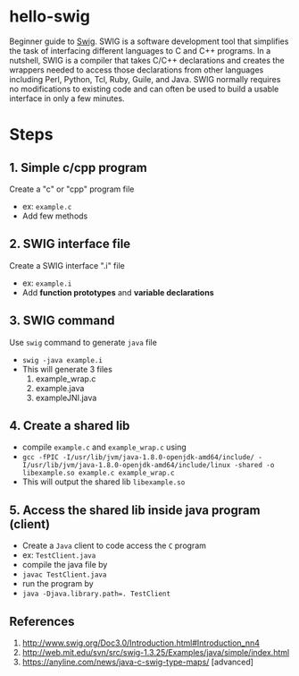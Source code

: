 # hello-swig
Beginner guide to [Swig](http://www.swig.org). SWIG is a software development tool that simplifies the task of interfacing different languages to C and C++ programs. In a nutshell, SWIG is a compiler that takes C/C++ declarations and creates the wrappers needed to access those declarations from other languages including Perl, Python, Tcl, Ruby, Guile, and Java. SWIG normally requires no modifications to existing code and can often be used to build a usable interface in only a few minutes.

# Steps

## 1. Simple c/cpp program
Create a "c" or "cpp" program file
- ex: `example.c`
- Add few methods

## 2. SWIG interface file
Create a SWIG interface ".i" file
- ex: `example.i`
- Add **function prototypes** and **variable declarations**

## 3. SWIG command
Use `swig` command to generate `java` file
- ```swig -java example.i```
- This will generate 3 files
    1. example_wrap.c
    2. example.java
    3. exampleJNI.java

## 4. Create a shared lib
- compile `example.c` and `example_wrap.c` using
- ```gcc -fPIC -I/usr/lib/jvm/java-1.8.0-openjdk-amd64/include/ -I/usr/lib/jvm/java-1.8.0-openjdk-amd64/include/linux -shared -o libexample.so example.c example_wrap.c```
- This will output the shared lib `libexample.so`


## 5. Access the shared lib inside java program (client)
- Create a `Java` client to code access the `C` program
- ex: `TestClient.java`
- compile the java file by
- ```javac TestClient.java```
- run the program by
- ```java -Djava.library.path=. TestClient```

## References
1. http://www.swig.org/Doc3.0/Introduction.html#Introduction_nn4
2. http://web.mit.edu/svn/src/swig-1.3.25/Examples/java/simple/index.html
3. https://anyline.com/news/java-c-swig-type-maps/ [advanced]